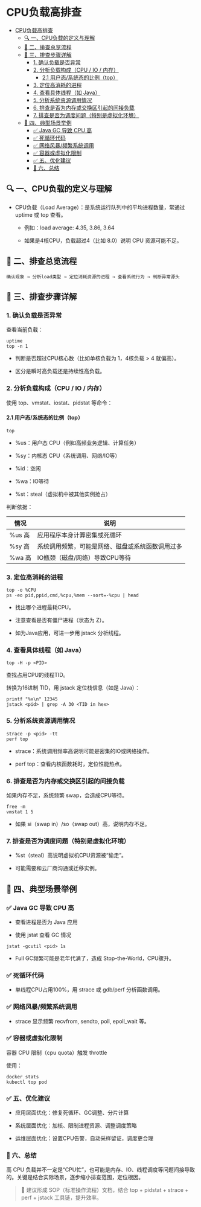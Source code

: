 # CPU负载高排查

- [CPU负载高排查](#cpu负载高排查)
  - [🔍 一、CPU负载的定义与理解](#-一cpu负载的定义与理解)
  - [🧭 二、排查总览流程](#-二排查总览流程)
  - [🔎 三、排查步骤详解](#-三排查步骤详解)
    - [1. 确认负载是否异常](#1-确认负载是否异常)
    - [2. 分析负载构成（CPU / IO / 内存）](#2-分析负载构成cpu--io--内存)
      - [2.1 用户态/系统态的比例（top）](#21-用户态系统态的比例top)
    - [3. 定位高消耗的进程](#3-定位高消耗的进程)
    - [4. 查看具体线程（如 Java）](#4-查看具体线程如-java)
    - [5. 分析系统资源调用情况](#5-分析系统资源调用情况)
    - [6. 排查是否为内存或交换区引起的间接负载](#6-排查是否为内存或交换区引起的间接负载)
    - [7. 排查是否为调度问题（特别是虚拟化环境）](#7-排查是否为调度问题特别是虚拟化环境)
  - [🔬 四、典型场景举例](#-四典型场景举例)
    - [✅ Java GC 导致 CPU 高](#-java-gc-导致-cpu-高)
    - [✅ 死循环代码](#-死循环代码)
    - [✅ 网络风暴/频繁系统调用](#-网络风暴频繁系统调用)
    - [✅ 容器或虚拟化限制](#-容器或虚拟化限制)
    - [✅ 五、优化建议](#-五优化建议)
    - [🎯 六、总结](#-六总结)

## 🔍 一、CPU负载的定义与理解
* CPU负载（Load Average）：是系统运行队列中的平均进程数量，常通过 uptime 或 top 查看。

  * 例如：load average: 4.35, 3.86, 3.64

  * 如果是4核CPU，负载超过4（比如 8.0）说明 CPU 资源可能不足。

## 🧭 二、排查总览流程
```
确认现象 → 分析load类型 → 定位消耗资源的进程 → 查看系统行为 → 判断异常源头
```
## 🔎 三、排查步骤详解

### 1. 确认负载是否异常
查看当前负载：
```
uptime
top -n 1
```
* 判断是否超过CPU核心数（比如单核负载为 1，4核负载 > 4 就偏高）。

* 区分是瞬时高负载还是持续性高负载。

### 2. 分析负载构成（CPU / IO / 内存）
使用 top、vmstat、iostat、pidstat 等命令：

#### 2.1 用户态/系统态的比例（top）
```
top
```
* %us：用户态 CPU（例如高频业务逻辑、计算任务）

* %sy：内核态 CPU（系统调用、网络/IO等）

* %id：空闲

* %wa：IO等待

* %st：steal（虚拟机中被其他实例抢占）

判断依据：

| 情况 | 说明                       |
| --- |--------------------------|
| %us 高 | 应用程序本身计算密集或死循环           |
| %sy 高 | 系统调用频繁，可能是网络、磁盘或系统函数调用过多 |
| %wa 高 | IO瓶颈（磁盘/网络）导致CPU等待       |

### 3. 定位高消耗的进程
```
top -o %CPU
ps -eo pid,ppid,cmd,%cpu,%mem --sort=-%cpu | head
```
* 找出哪个进程最耗CPU。

* 注意查看是否有僵尸进程（状态为 Z）。

* 如为Java应用，可进一步用 jstack 分析线程。

### 4. 查看具体线程（如 Java）
```
top -H -p <PID>
```
查找占用CPU的线程TID。

转换为16进制 TID，用 jstack 定位栈信息（如是 Java）：
```
printf "%x\n" 12345
jstack <pid> | grep -A 30 <TID in hex>
```

### 5. 分析系统资源调用情况
```
strace -p <pid> -tt
perf top
```
* strace：系统调用频率高说明可能是密集的IO或网络操作。

* perf top：查看内核函数耗时，定位性能热点。

### 6. 排查是否为内存或交换区引起的间接负载
如果内存不足，系统频繁 swap，会造成CPU等待。
```
free -m
vmstat 1 5
```
* 如果 si（swap in）/so（swap out）高，说明内存不足。

### 7. 排查是否为调度问题（特别是虚拟化环境）
* %st（steal）高说明虚拟机CPU资源被“偷走”。

* 可能需要和云厂商沟通或迁移实例。

## 🔬 四、典型场景举例
### ✅ Java GC 导致 CPU 高
* 查看进程是否为 Java 应用

* 使用 jstat 查看 GC 情况
```
jstat -gcutil <pid> 1s
```
* Full GC频繁可能是老年代满了，造成 Stop-the-World，CPU骤升。

### ✅ 死循环代码
* 单线程CPU占用100%，用 strace 或 gdb/perf 分析函数调用。

### ✅ 网络风暴/频繁系统调用
* strace 显示频繁 recvfrom, sendto, poll, epoll_wait 等。

### ✅ 容器或虚拟化限制
容器 CPU 限制（cpu quota）触发 throttle

使用：
```
docker stats
kubectl top pod
```

### ✅ 五、优化建议
* 应用层面优化：修复死循环、GC调整、分片计算

* 系统层面优化：加核、限制进程资源、调整调度策略

* 运维层面优化：设置CPU告警，自动采样留证，调度更合理

### 🎯 六、总结
高 CPU 负载并不一定是“CPU忙”，也可能是内存、IO、线程调度等问题间接导致的。关键是结合实际场景，逐步缩小排查范围，定位根因。

> 🔧 建议形成 SOP（标准操作流程）文档，结合 top + pidstat + strace + perf + jstack 工具链，提升效率。